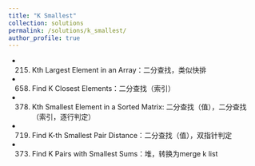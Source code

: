 ```yaml
---
title: "K Smallest"
collection: solutions
permalink: /solutions/k_smallest/
author_profile: true
---
```


* 215. Kth Largest Element in an Array：二分查找，类似快排
* 658. Find K Closest Elements：二分查找（索引）
* 378. Kth Smallest Element in a Sorted Matrix: 二分查找（值），二分查找（索引，逐行判定）
* 719. Find K-th Smallest Pair Distance：二分查找（值），双指针判定
* 373. Find K Pairs with Smallest Sums：堆，转换为merge k list
